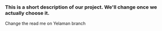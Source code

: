### This is a short description of our project. We'll change once we actually choose it.

Change the read me on Yelaman branch
